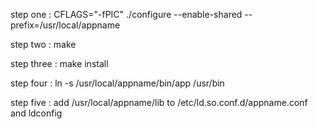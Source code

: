 step one : CFLAGS="-fPIC"  ./configure --enable-shared --prefix=/usr/local/appname

step two : make

step three : make install

step four : ln -s /usr/local/appname/bin/app /usr/bin

step five : add /usr/local/appname/lib  to  /etc/ld.so.conf.d/appname.conf
            and ldconfig
            
